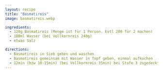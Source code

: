 ```yaml
---
layout: recipe
title: "Basmatireis"
image: basmatireis.webp

ingredients:
  - 120g Basmatireis (Menge ist für 1 Person. Evtl 200 für 2 machen)
  - 180ml Wasser (bei Vollkornreis 240g)
  - etwas Salz

directions:
  - Basmatireis in Sieb geben und waschen
  - Basmatireis gemeinsam mit Wasser in Topf geben, einmal aufkochen
  - 12min (bzw 10-15min) (bei Vollkornreis 35min) bei Stufe 3 zugedeckt gehen lassen
---
```

